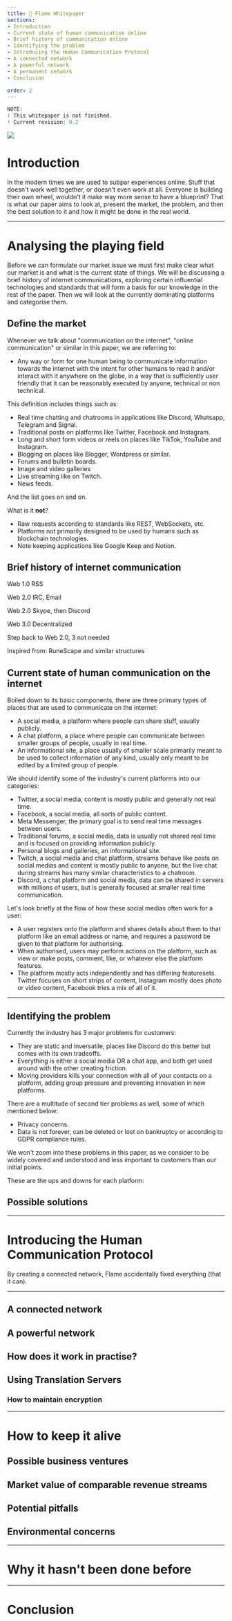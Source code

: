 ```yaml
---
title: 📃 Flame Whitepaper
sections:
- Introduction
- Current state of human communication online
- Brief history of communication online
- Identifying the problem
- Introducing the Human Communication Protocol
- A connected network
- A powerful network
- A permanent network
- Conclusion

order: 2
---
```


```js
NOTE:
! This whitepaper is not finished.
! Current revision: 0.2
```

<img src="/assets/whitepaper.png" />

# Introduction <a name="{sections[0]}"></a>

In the modern times we are used to subpar experiences online. Stuff that doesn't work well together, or doesn't even work at all. Everyone is building their own wheel, wouldn't it make way more sense to have a blueprint? That is what our paper aims to look at, present the market, the problem, and then the best solution to it and how it might be done in the real world.

---

# Analysing the playing field

Before we can formulate our market issue we must first make clear what our market is and what is the current state of things. We will be discussing a brief history of internet communications, exploring certain influential technologies and standards that will form a basis for our knowledge in the rest of the paper. Then we will look at the currently dominating platforms and categorise them.

## Define the market

Whenever we talk about "communication on the internet", "online communication" or similar in this paper, we are referring to:
- Any way or form for one human being to communicate information towards the internet with the intent for other humans to read it and/or interact with it anywhere on the globe, in a way that is sufficiently user friendly that it can be reasonably executed by anyone, technical or non technical.

This definition includes things such as:
- Real time chatting and chatrooms in applications like Discord, Whatsapp, Telegram and Signal.
- Traditional posts on platforms like Twitter, Facebook and Instagram.
- Long and short form videos or reels on places like TikTok, YouTube and Instagram.
- Blogging on places like Blogger, Wordpress or similar.
- Forums and bulletin boards.
- Image and video galleries
- Live streaming like on Twitch.
- News feeds.

And the list goes on and on.

What is it **not**?
- Raw requests according to standards like REST, WebSockets, etc.
- Platforms not primarily designed to be used by humans such as blockchain technologies.
- Note keeping applications like Google Keep and Notion.

## Brief history of internet communication

Web 1.0 RSS

Web 2.0 IRC, Email

Web 2.0 Skype, then Discord

Web 3.0 Decentralized

Step back to Web 2.0, 3 not needed

Inspired from: RuneScape and similar structures


## Current state of human communication on the internet

Boiled down to its basic components, there are three primary types of places that are used to communicate on the internet:
- A social media, a platform where people can share stuff, usually publicly.
- A chat platform, a place where people can communicate between smaller groups of people, usually in real time.
- An informational site, a place usually of smaller scale primarily meant to be used to collect information of any kind, usually only meant to be edited by a limited group of people.

We should identify some of the industry's current platforms into our categories:
- Twitter, a social media, content is mostly public and generally not real time.
- Facebook, a social media, all sorts of public content.
- Meta Messenger, the primary goal is to send real time messages between users.
- Traditional forums, a social media, data is usually not shared real time and is focused on providing information publicly.
- Personal blogs and galleries, an informational site.
- Twitch, a social media and chat platform, streams behave like posts on social medias and content is mostly public to anyone, but the live chat during streams has many similar characteristics to a chatroom.
- Discord, a chat platform and social media, data can be shared in servers with millions of users, but is generally focused at smaller real time communication.

Let's look briefly at the flow of how these social medias often work for a user:
- A user registers onto the platform and shares details about them to that platform like an email address or name, and requires a password be given to that platform for authorising.
- When authorised, users may perform actions on the platform, such as view or make posts, comment, like, or whatever else the platform features.
- The platform mostly acts independently and has differing featuresets. Twitter focuses on short strips of content, Instagram mostly does photo or video content, Facebook tries a mix of all of it.

---

## Identifying the problem <a name="{sections[3]}"></a>

Currently the industry has 3 major problems for customers:
- They are static and inversatile, places like Discord do this better but comes with its own tradeoffs.
- Everything is either a social media OR a chat app, and both get used around with the other creating friction.
- Moving providers kills your connection with all of your contacts on a platform, adding group pressure and preventing innovation in new platforms.

There are a multitude of second tier problems as well, some of which mentioned below:
- Privacy concerns.
- Data is not forever, can be deleted or lost on bankruptcy or according to GDPR compliance rules.

We won't zoom into these problems in this paper, as we consider to be widely covered and understood and less important to customers than our initial points.

These are the ups and downs for each platform:


## Possible solutions

---

# Introducing the Human Communication Protocol <a name="{sections[4]}"></a>

By creating a connected network, Flame accidentally fixed everything (that it can).

---

## A connected network <a name="{sections[5]}"></a>

## A powerful network <a name="{sections[6]}"></a>

## How does it work in practise?

## Using Translation Servers

### How to maintain encryption

---

# How to keep it alive

## Possible business ventures

## Market value of comparable revenue streams

## Potential pitfalls

## Environmental concerns


---

# Why it hasn't been done before


---

# Conclusion <a name="{sections[8]}"></a>

